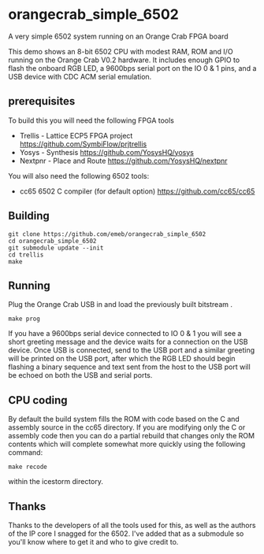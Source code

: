 # orangecrab_simple_6502
A very simple 6502 system running on an Orange Crab FPGA board

This demo shows an 8-bit 6502 CPU with modest RAM, ROM and I/O running on
the Orange Crab V0.2 hardware. It includes enough GPIO to flash the onboard
RGB LED, a 9600bps serial port on the IO 0 & 1 pins, and a USB device with 
CDC ACM serial emulation.

## prerequisites
To build this you will need the following FPGA tools

* Trellis - Lattice ECP5 FPGA project https://github.com/SymbiFlow/prjtrellis
* Yosys - Synthesis https://github.com/YosysHQ/yosys
* Nextpnr - Place and Route https://github.com/YosysHQ/nextpnr

You will also need the following 6502 tools:

* cc65 6502 C compiler (for default option) https://github.com/cc65/cc65

## Building

	git clone https://github.com/emeb/orangecrab_simple_6502
	cd orangecrab_simple_6502
	git submodule update --init
	cd trellis
	make

## Running

Plug the Orange Crab USB in and load the previously built bitstream .

	make prog

If you have a 9600bps serial device connected to IO 0 & 1 you will see a
short greeting message and the device waits for a connection on the USB
device. Once USB is connected, send <space> to the USB port and a similar
greeting will be printed on the USB port, after which the RGB LED should
begin flashing a binary sequence and text sent from the host to the USB
port will be echoed on both the USB and serial ports.

## CPU coding

By default the build system fills the ROM with code based on the C and assembly
source in the cc65 directory. If you are modifying only the C or assembly code
then you can do a partial rebuild that changes only the ROM contents which will
complete somewhat more quickly using the following command:

	make recode

within the icestorm directory. 

## Thanks

Thanks to the developers of all the tools used for this, as well as the authors
of the IP core I snagged for the 6502. I've added that as a submodule
so you'll know where to get it and who to give credit to.
